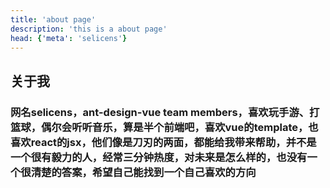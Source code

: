 ```yaml
---
title: 'about page'
description: 'this is a about page'
head: {'meta': 'selicens'}
---
```


## 关于我

### 网名selicens，ant-design-vue team members，喜欢玩手游、打篮球，偶尔会听听音乐，算是半个前端吧，喜欢vue的template，也喜欢react的jsx，他们像是刀刃的两面，都能给我带来帮助，并不是一个很有毅力的人，经常三分钟热度，对未来是怎么样的，也没有一个很清楚的答案，希望自己能找到一个自己喜欢的方向